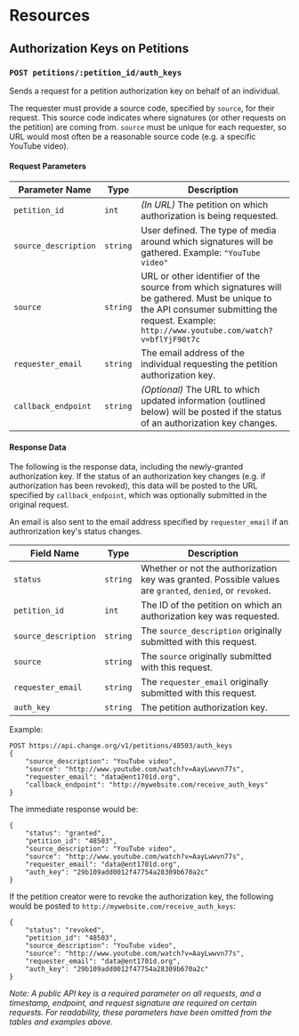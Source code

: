 # Resources

## Authorization Keys on Petitions

### `POST petitions/:petition_id/auth_keys`

Sends a request for a petition authorization key on behalf of an individual.

The requester must provide a source code, specified by `source`, for their 
request. This source code indicates where signatures (or other requests on the 
petition) are coming from. `source` must be unique for each requester, so URL 
would most often be a reasonable source code (e.g. a specific YouTube video).

#### Request Parameters
<table>
    <thead>
        <th>Parameter Name</th>
        <th>Type</th>
        <th>Description</th>
    </thead>
    <tbody>
        <tr>
            <td><code>petition_id</code></td>
            <td><code>int</code></td>
            <td>
                <em>(In URL)</em> The petition on which authorization is being
                requested.
            </td>
        </tr>
        <tr>
            <td><code>source_description</code></td>
            <td><code>string</code></td>
            <td>
                User defined. The type of media around which signatures will be 
                gathered. Example: <code>"YouTube video"</code>
            </td>
        </tr>
        <tr>
            <td><code>source</code></td>
            <td><code>string</code></td>
            <td>
                URL or other identifier of the source from which signatures will
                be gathered. Must be unique to the API consumer submitting the 
                request. Example: 
                <code>http://www.youtube.com/watch?v=bflYjF90t7c</code>
            </td>
        </tr>
        <tr>
            <td><code>requester_email</code></td>
            <td><code>string</code></td>
            <td>
                The email address of the individual requesting the petition 
                authorization key.
            </td>
        </tr>
        <tr>
            <td><code>callback_endpoint</code></td>
            <td><code>string</code></td>
            <td>
                <em>(Optional)</em> The URL to which updated information (outlined below) will
                be posted if the status of an authorization key changes.
            </td>
        </tr>
    </tbody>
</table>

#### Response Data

The following is the response data, including the newly-granted authorization
key. If the status of an authorization key changes (e.g. if authorization has
been revoked), this data will be posted to the URL specified
by `callback_endpoint`, which was optionally submitted in the original request.

An email is also sent to the email address specified by `requester_email`
if an authrorization key's status changes.

<table>
    <thead>
        <th>Field Name</th>
        <th>Type</th>
        <th>Description</th>
    </thead>
    <tbody>
        <tr>
            <td><code>status</code></td>
            <td><code>string</code></td>
            <td>
                Whether or not the authorization key was granted. Possible
                values are <code>granted</code>, <code>denied</code>, or
                <code>revoked</code>.
            </td>
        </tr>
        <tr>
            <td><code>petition_id</code></td>
            <td><code>int</code></td>
            <td>
                The ID of the petition on which an authorization key was
                requested.
            </td>
        </tr>
        <tr>
            <td><code>source_description</code></td>
            <td><code>string</code></td>
            <td>
                The <code>source_description</code> originally submitted with
                this request.
            </td>
        </tr>
        <tr>
            <td><code>source</code></td>
            <td><code>string</code></td>
            <td>
                The <code>source</code> originally submitted with this request.
            </td>
        </tr>
        <tr>
            <td><code>requester_email</code></td>
            <td><code>string</code></td>
            <td>
                The <code>requester_email</code> originally submitted with this
                request.
            </td>
        </tr>
        <tr>
            <td><code>auth_key</code></td>
            <td><code>string</code></td>
            <td>
                The petition authorization key.
            </td>
        </tr>
    </tbody>
</table>

Example:

    POST https://api.change.org/v1/petitions/48503/auth_keys    
    {
        "source_description": "YouTube video",
        "source": "http://www.youtube.com/watch?v=AayLwwvn77s",
        "requester_email": "data@ent1701d.org",
        "callback_endpoint": "http://mywebsite.com/receive_auth_keys"
    }

The immediate response would be:

    {
        "status": "granted",
        "petition_id": "48503",
        "source_description": "YouTube video",
        "source": "http://www.youtube.com/watch?v=AayLwwvn77s",
        "requester_email": "data@ent1701d.org",
        "auth_key": "29b109add0012f47754a28309b670a2c"
    }

If the petition creator were to revoke the authorization key, the following
would be posted to `http://mywebsite.com/receive_auth_keys`:

    {
        "status": "revoked",
        "petition_id": "48503",
        "source_description": "YouTube video",
        "source": "http://www.youtube.com/watch?v=AayLwwvn77s",
        "requester_email": "data@ent1701d.org",
        "auth_key": "29b109add0012f47754a28309b670a2c"
    }

_Note: A public API key is a required parameter on all requests, and a
timestamp, endpoint, and request signature are required on certain requests.
For readability, these parameters have been omitted from the tables and
examples above._
